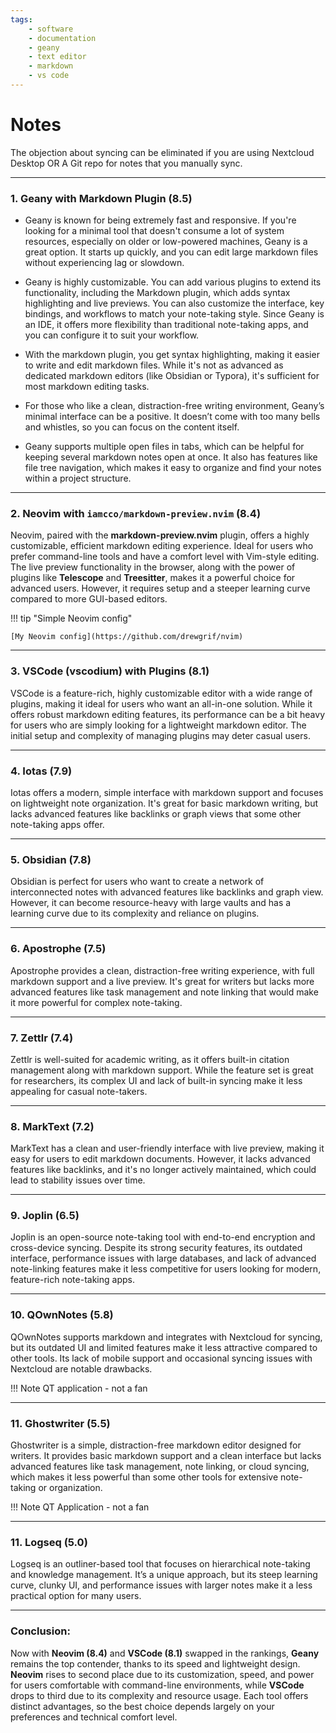 ```yaml
---
tags:
    - software
    - documentation
    - geany
    - text editor
    - markdown
    - vs code
---
```

# Notes

The objection about syncing can be eliminated if you are using Nextcloud Desktop OR 
A Git repo for notes that you manually sync.

---

### **1. Geany with Markdown Plugin (8.5)**  
- Geany is known for being extremely fast and responsive. If you're looking for a minimal tool that doesn't consume a lot of system resources, especially on older or low-powered machines, Geany is a great option.  It starts up quickly, and you can edit large markdown files without experiencing lag or slowdown.

- Geany is highly customizable. You can add various plugins to extend its functionality, including the Markdown plugin, which adds syntax highlighting and live previews. You can also customize the interface, key bindings, and workflows to match your note-taking style. Since Geany is an IDE, it offers more flexibility than traditional note-taking apps, and you can configure it to suit your workflow.

- With the markdown plugin, you get syntax highlighting, making it easier to write and edit markdown files. While it's not as advanced as dedicated markdown editors (like Obsidian or Typora), it's sufficient for most markdown editing tasks.

- For those who like a clean, distraction-free writing environment, Geany’s minimal interface can be a positive. It doesn’t come with too many bells and whistles, so you can focus on the content itself.

- Geany supports multiple open files in tabs, which can be helpful for keeping several markdown notes open at once. It also has features like file tree navigation, which makes it easy to organize and find your notes within a project structure.

---

### **2. Neovim with `iamcco/markdown-preview.nvim` (8.4)**  
Neovim, paired with the **markdown-preview.nvim** plugin, offers a highly customizable, efficient markdown editing experience. Ideal for users who prefer command-line tools and have a comfort level with Vim-style editing. The live preview functionality in the browser, along with the power of plugins like **Telescope** and **Treesitter**, makes it a powerful choice for advanced users. However, it requires setup and a steeper learning curve compared to more GUI-based editors.

!!! tip "Simple Neovim config"

	[My Neovim config](https://github.com/drewgrif/nvim)
---

### **3. VSCode (vscodium) with Plugins (8.1)**  
VSCode is a feature-rich, highly customizable editor with a wide range of plugins, making it ideal for users who want an all-in-one solution. While it offers robust markdown editing features, its performance can be a bit heavy for users who are simply looking for a lightweight markdown editor. The initial setup and complexity of managing plugins may deter casual users.

---

### **4. Iotas (7.9)**  
Iotas offers a modern, simple interface with markdown support and focuses on lightweight note organization. It's great for basic markdown writing, but lacks advanced features like backlinks or graph views that some other note-taking apps offer.

---

### **5. Obsidian (7.8)**  
Obsidian is perfect for users who want to create a network of interconnected notes with advanced features like backlinks and graph view. However, it can become resource-heavy with large vaults and has a learning curve due to its complexity and reliance on plugins.

---

### **6. Apostrophe (7.5)**  
Apostrophe provides a clean, distraction-free writing experience, with full markdown support and a live preview. It's great for writers but lacks more advanced features like task management and note linking that would make it more powerful for complex note-taking.

---

### **7. Zettlr (7.4)**  
Zettlr is well-suited for academic writing, as it offers built-in citation management along with markdown support. While the feature set is great for researchers, its complex UI and lack of built-in syncing make it less appealing for casual note-takers.

---

### **8. MarkText (7.2)**  
MarkText has a clean and user-friendly interface with live preview, making it easy for users to edit markdown documents. However, it lacks advanced features like backlinks, and it's no longer actively maintained, which could lead to stability issues over time.

---

### **9. Joplin (6.5)**  
Joplin is an open-source note-taking tool with end-to-end encryption and cross-device syncing. Despite its strong security features, its outdated interface, performance issues with large databases, and lack of advanced note-linking features make it less competitive for users looking for modern, feature-rich note-taking apps.

---

### **10. QOwnNotes (5.8)**  
QOwnNotes supports markdown and integrates with Nextcloud for syncing, but its outdated UI and limited features make it less attractive compared to other tools. Its lack of mobile support and occasional syncing issues with Nextcloud are notable drawbacks.

!!! Note
	QT application - not a fan

---

### **11. Ghostwriter (5.5)**
Ghostwriter is a simple, distraction-free markdown editor designed for writers. It provides basic markdown support and a clean interface but lacks advanced features like task management, note linking, or cloud syncing, which makes it less powerful than some other tools for extensive note-taking or organization.

!!! Note
	QT Application - not a fan

---

### **11. Logseq (5.0)**  
Logseq is an outliner-based tool that focuses on hierarchical note-taking and knowledge management. It’s a unique approach, but its steep learning curve, clunky UI, and performance issues with larger notes make it a less practical option for many users.

---

### **Conclusion:**
Now with **Neovim (8.4)** and **VSCode (8.1)** swapped in the rankings, **Geany** remains the top contender, thanks to its speed and lightweight design. **Neovim** rises to second place due to its customization, speed, and power for users comfortable with command-line environments, while **VSCode** drops to third due to its complexity and resource usage. Each tool offers distinct advantages, so the best choice depends largely on your preferences and technical comfort level.

